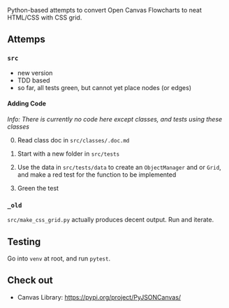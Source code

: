 Python-based attempts to convert Open Canvas Flowcharts to neat HTML/CSS with CSS grid.

## Attemps


### `src`

- new version
- TDD based
- so far, all tests green, but cannot yet place nodes (or edges)

#### Adding Code

*Info: There is currently no code here except classes, and tests using these classes*

0. Read class doc in `src/classes/.doc.md`

1. Start with a new folder in `src/tests`
2. Use the data in `src/tests/data` to create an `ObjectManager` and or `Grid`, and make a red test for the function to be implemented
3. Green the test 

### `_old`

`src/make_css_grid.py` actually produces decent output. Run and iterate.


## Testing

Go into `venv` at root, and run `pytest`.


## Check out

- Canvas Library: https://pypi.org/project/PyJSONCanvas/